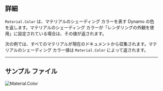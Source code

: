 ## 詳細
`Material.Color` は、マテリアルのシェーディング カラーを表す Dynamo の色を返します。マテリアルのシェーディング カラーが「レンダリングの外観を使用」に設定されている場合は、その値が返されます。

次の例では、すべてのマテリアルが現在のドキュメントから収集されます。マテリアルのシェーディング カラー値は `Material.Color` によって返されます。

___
## サンプル ファイル

![Material.Color](./Revit.Elements.Material.Color_img.jpg)
